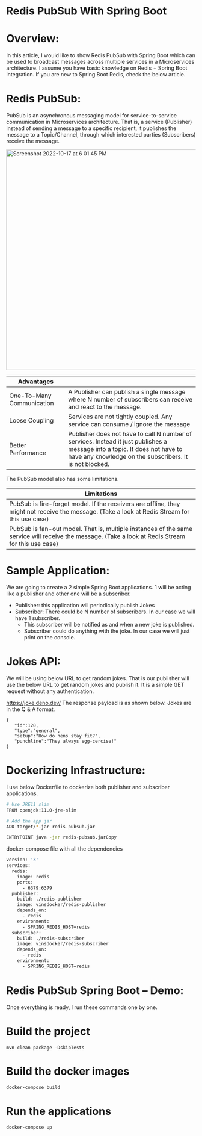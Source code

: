 # Redis PubSub With Spring Boot


# Overview:
In this article, I would like to show Redis PubSub with Spring Boot which can be used to broadcast messages across multiple services in a Microservices architecture. I assume you have basic knowledge on Redis + Spring Boot integration. If you are new to Spring Boot Redis, check the below article.

# Redis PubSub:
PubSub is an asynchronous messaging model for service-to-service communication in Microservices architecture. That is, a service (Publisher) instead of sending a message to a specific recipient, it publishes the message to a Topic/Channel, through which interested parties (Subscribers) receive the message.

<img width="586" alt="Screenshot 2022-10-17 at 6 01 45 PM" src="https://user-images.githubusercontent.com/54174687/196177726-688d5b0e-5ca7-43d5-b5bf-7e74dee218fb.png">

| Advantages                  |   	                                                                                                            | 
|---	                        |---	                                                                                                            |
| One-To-Many Communication  	| A Publisher can publish a single message where N number of subscribers can receive and react to the message.  	| 
|Loose Coupling               |Services are not tightly coupled. Any service can consume / ignore the message                                   |
|Better Performance           | Publisher does not have to call N number of services. Instead it just publishes a message into a topic. It does not have to have any knowledge on the subscribers. It is not blocked. |

The PubSub model also has some limitations.

|Limitations|
|----|
|PubSub is fire-forget model. If the receivers are offline, they might not receive the message. (Take a look at Redis Stream for this use case)|
|PubSub is fan-out model. That is, multiple instances of the same service will receive the message. (Take a look at Redis Stream for this use case)|

# Sample Application:
We are going to create a 2 simple Spring Boot applications. 1 will be acting like a publisher and other one will be a subscriber.

- Publisher: this application will periodically publish Jokes
- Subscriber: There could be N number of subscribers. In our case we will have 1 subscriber.
  - This subscriber will be notified as and when a new joke is published.
  - Subscriber could do anything with the joke. In our case we will just print on the console.


# Jokes API:
We will be using below URL to get random jokes. That is our publisher will use the below URL to get random jokes and publish it. It is a simple GET request without any authentication.

https://joke.deno.dev/
The response payload is as shown below. Jokes are in the Q & A format.

```
{
   "id":120,
   "type":"general",
   "setup":"How do hens stay fit?",
   "punchline":"They always egg-cercise!"
}
```

# Dockerizing Infrastructure:

I use below Dockerfile to dockerize both publisher and subscriber applications.

```sh
# Use JRE11 slim
FROM openjdk:11.0-jre-slim

# Add the app jar
ADD target/*.jar redis-pubsub.jar

ENTRYPOINT java -jar redis-pubsub.jarCopy
```

docker-compose file with all the dependencies

```sh
version: '3'
services:
  redis:
    image: redis
    ports:
      - 6379:6379
  publisher:
    build: ./redis-publisher
    image: vinsdocker/redis-publisher
    depends_on:
      - redis
    environment:
      - SPRING_REDIS_HOST=redis
  subscriber:
    build: ./redis-subscriber
    image: vinsdocker/redis-subscriber
    depends_on:
      - redis
    environment:
      - SPRING_REDIS_HOST=redis
```

# Redis PubSub Spring Boot – Demo:
Once everything is ready, I run these commands one by one.

# Build the project
```mvn clean package -DskipTests```

# Build the docker images
 ```docker-compose build```
 
# Run the applications
```docker-compose up```
